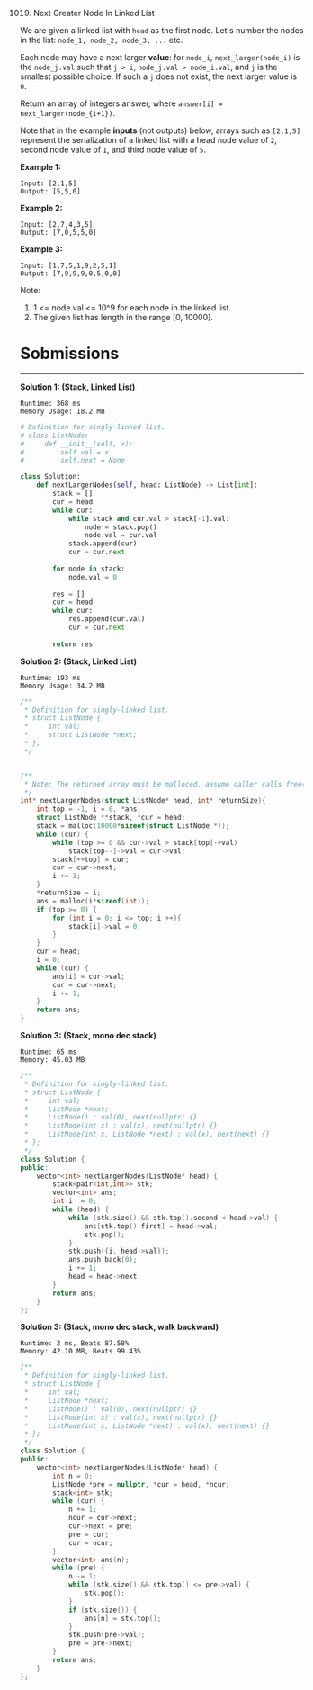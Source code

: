 1019. Next Greater Node In Linked List

We are given a linked list with `head` as the first node.  Let's number the nodes in the list: `node_1, node_2, node_3, ...` etc.

Each node may have a next larger **value**: for `node_i`, `next_larger(node_i)` is the `node_j.val` such that `j > i`, `node_j.val > node_i.val`, and `j` is the smallest possible choice.  If such a `j` does not exist, the next larger value is `0`.

Return an array of integers answer, where `answer[i] = next_larger(node_{i+1})`.

Note that in the example **inputs** (not outputs) below, arrays such as `[2,1,5]` represent the serialization of a linked list with a head node value of `2`, second node value of `1`, and third node value of `5`.

**Example 1:**
```
Input: [2,1,5]
Output: [5,5,0]
```

**Example 2:**
```
Input: [2,7,4,3,5]
Output: [7,0,5,5,0]
```

**Example 3:**
```
Input: [1,7,5,1,9,2,5,1]
Output: [7,9,9,9,0,5,0,0]
```

Note:

1. 1 <= node.val <= 10^9 for each node in the linked list.
1. The given list has length in the range [0, 10000].

# Sobmissions
---
**Solution 1: (Stack, Linked List)**
```
Runtime: 368 ms
Memory Usage: 18.2 MB
```
```python
# Definition for singly-linked list.
# class ListNode:
#     def __init__(self, x):
#         self.val = x
#         self.next = None

class Solution:
    def nextLargerNodes(self, head: ListNode) -> List[int]:
        stack = []
        cur = head
        while cur:
            while stack and cur.val > stack[-1].val:
                node = stack.pop()
                node.val = cur.val
            stack.append(cur)
            cur = cur.next
        
        for node in stack:
            node.val = 0
        
        res = []
        cur = head
        while cur:
            res.append(cur.val)
            cur = cur.next
        
        return res
```
**Solution 2: (Stack, Linked List)**
```
Runtime: 193 ms
Memory Usage: 34.2 MB
```
```c
/**
 * Definition for singly-linked list.
 * struct ListNode {
 *     int val;
 *     struct ListNode *next;
 * };
 */


/**
 * Note: The returned array must be malloced, assume caller calls free().
 */
int* nextLargerNodes(struct ListNode* head, int* returnSize){
    int top = -1, i = 0, *ans;
    struct ListNode **stack, *cur = head;
    stack = malloc(10000*sizeof(struct ListNode *));
    while (cur) {
        while (top >= 0 && cur->val > stack[top]->val)
            stack[top--]->val = cur->val;
        stack[++top] = cur;
        cur = cur->next;
        i += 1;
    }
    *returnSize = i;
    ans = malloc(i*sizeof(int));
    if (top >= 0) {
        for (int i = 0; i <= top; i ++){
            stack[i]->val = 0;
        }
    }
    cur = head;
    i = 0;
    while (cur) {
        ans[i] = cur->val;
        cur = cur->next;
        i += 1;
    }
    return ans;
}
```

**Solution 3: (Stack, mono dec stack)**
```
Runtime: 65 ms
Memory: 45.03 MB
```
```c++
/**
 * Definition for singly-linked list.
 * struct ListNode {
 *     int val;
 *     ListNode *next;
 *     ListNode() : val(0), next(nullptr) {}
 *     ListNode(int x) : val(x), next(nullptr) {}
 *     ListNode(int x, ListNode *next) : val(x), next(next) {}
 * };
 */
class Solution {
public:
    vector<int> nextLargerNodes(ListNode* head) {
        stack<pair<int,int>> stk;
        vector<int> ans;
        int i  = 0;
        while (head) {
            while (stk.size() && stk.top().second < head->val) {
                ans[stk.top().first] = head->val;
                stk.pop();
            }
            stk.push({i, head->val});
            ans.push_back(0);
            i += 1;
            head = head->next;
        }
        return ans;
    }
};
```

**Solution 3: (Stack, mono dec stack, walk backward)**
```
Runtime: 2 ms, Beats 87.58%
Memory: 42.10 MB, Beats 99.43%
```
```c++
/**
 * Definition for singly-linked list.
 * struct ListNode {
 *     int val;
 *     ListNode *next;
 *     ListNode() : val(0), next(nullptr) {}
 *     ListNode(int x) : val(x), next(nullptr) {}
 *     ListNode(int x, ListNode *next) : val(x), next(next) {}
 * };
 */
class Solution {
public:
    vector<int> nextLargerNodes(ListNode* head) {
        int n = 0;
        ListNode *pre = nullptr, *cur = head, *ncur;
        stack<int> stk;
        while (cur) {
            n += 1;
            ncur = cur->next;
            cur->next = pre;
            pre = cur;
            cur = ncur;
        }
        vector<int> ans(n);
        while (pre) {
            n -= 1;
            while (stk.size() && stk.top() <= pre->val) {
                stk.pop();
            }
            if (stk.size()) {
                ans[n] = stk.top();
            }
            stk.push(pre->val);
            pre = pre->next;
        }
        return ans;
    }
};
```
